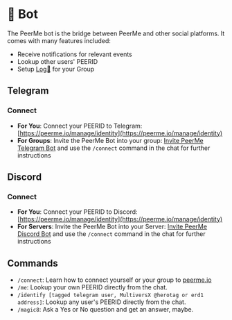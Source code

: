 # 🤖 Bot

The PeerMe bot is the bridge between PeerMe and other social platforms. It comes with many features included:

- Receive notifications for relevant events
- Lookup other users' PEERID
- Setup [Log📝](/features/log.md) for your Group

## Telegram

### Connect

- **For You**: Connect your PEERID to Telegram: [https://peerme.io/manage/identity](https://peerme.io/manage/identity)
- **For Groups**: Invite the PeerMe Bot into your group: [Invite PeerMe Telegram Bot](https://t.me/PeerMeBot) and use the `/connect` command in the chat for further instructions

## Discord

### Connect

- **For You**: Connect your PEERID to Discord: [https://peerme.io/manage/identity](https://peerme.io/manage/identity)
- **For Servers**: Invite the PeerMe Bot into your Server: [Invite PeerMe Discord Bot](https://discord.com/api/oauth2/authorize?client_id=796325771106058240&permissions=1644705082487&redirect_uri=https%3A%2F%2Fpeerme.io&scope=bot%20applications.commands) and use the `/connect` command in the chat for further instructions

## Commands

- `/connect`: Learn how to connect yourself or your group to [peerme.io](https://peerme.io)
- `/me`: Lookup your own PEERID directly from the chat.
- `/identify [tagged telegram user, MultiversX @herotag or erd1 address]`: Lookup any user's PEERID directly from the chat.
- `/magic8`: Ask a Yes or No question and get an answer, maybe.
